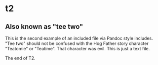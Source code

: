 

# t2

## Also known as "tee two"

This is the second example of an included file via Pandoc style
includes. "Tee two" should not be confused with the Hog Father story
character "Teatomie" or "Teatime". That character was evil. This is
just a text file.

The end of T2.

